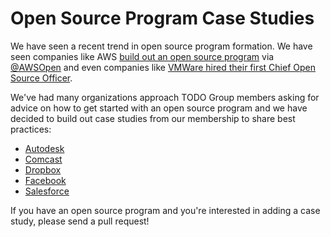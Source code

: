 # Open Source Program Case Studies

We have seen a recent trend in open source program formation. We have seen companies like AWS [build out an open source program](http://fortune.com/2016/12/01/amazon-open-source-guru/) via [@AWSOpen](https://twitter.com/AWSOpen) and even companies like [VMWare hired their first Chief Open Source Officer](https://thenewstack.io/makers-dirk-hohndel-vmware-role-open-source-commercial-software/). 

We've had many organizations approach TODO Group members asking for advice on how to get started with an open source program and we have decided to build out case studies from our membership to share best practices:

* [Autodesk](autodesk.md)
* [Comcast](comcast.md)
* [Dropbox](dropbox.md)
* [Facebook](facebook.md)
* [Salesforce](salesforce.md)

If you have an open source program and you're interested in adding a case study, please send a pull request!
